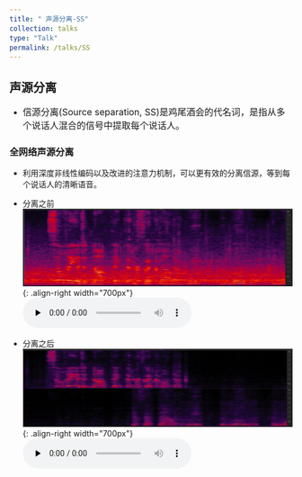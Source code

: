 ```yaml
---
title: " 声源分离-SS"
collection: talks
type: "Talk"
permalink: /talks/SS
---
```


##  声源分离
- <font size=3> 信源分离(Source separation, SS)是鸡尾酒会的代名词，是指从多个说话人混合的信号中提取每个说话人。</font>  



###  全网络声源分离
- 利用深度非线性编码以及改进的注意力机制，可以更有效的分离信源，等到每个说话人的清晰语音。
  
 
- 分离之前
![AEC before](/images/nessbefore.png){: .align-right  width="700px"}
​<audio id="audio" controls="" preload="none">
      <source id="wav" src="../files/nessbefore.wav">{: .align-center}


- 分离之后
![AEC before](/images/nessafter.png){: .align-right width="700px"}
​<audio id="audio" controls="" preload="none">
      <source id="wav" src="../files/nessafter.wav">{: .align-center}

